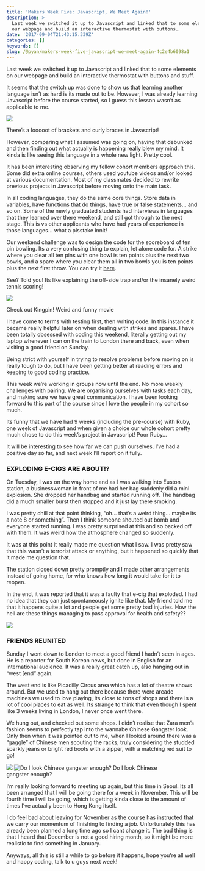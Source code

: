 ```yaml
---
title: 'Makers Week Five: Javascript, We Meet Again!'
description: >-
  Last week we switched it up to Javascript and linked that to some elements on
  our webpage and build an interactive thermostat with buttons…
date: '2017-09-04T21:43:15.339Z'
categories: []
keywords: []
slug: /@pyan/makers-week-five-javascript-we-meet-again-4c2e4b6098a1
---
```


Last week we switched it up to Javascript and linked that to some elements on our webpage and build an interactive thermostat with buttons and stuff.

It seems that the switch up was done to show us that learning another language isn’t as hard is its made out to be. However, I was already learning Javascript before the course started, so I guess this lesson wasn’t as applicable to me.

![](https://cdn-images-1.medium.com/max/800/0*HQxfpUrf41bin7RF.jpg)

There’s a looooot of brackets and curly braces in Javascript!

However, comparing what I assumed was going on, having that debunked and then finding out what actually is happening really blew my mind. It kinda is like seeing this language in a whole new light. Pretty cool.

It has been interesting observing my fellow cohort members approach this. Some did extra online courses, others used youtube videos and/or looked at various documentation. Most of my classmates decided to rewrite previous projects in Javascript before moving onto the main task.

In all coding languages, they do the same core things. Store data in variables, have functions that do things, have true or false statements… and so on. Some of the newly graduated students had interviews in languages that they learned over there weekend, and still got through to the next stage. This is vs other applicants who have had years of experience in those languages… what a pisstake innit!

Our weekend challenge was to design the code for the scoreboard of ten pin bowling. Its a very confusing thing to explain, let alone code for. A strike where you clear all ten pins with one bowl is ten points plus the next two bowls, and a spare where you clear them all in two bowls you is ten points plus the next first throw. You can try it [here](http://www.bowlinggenius.com/).

See? Told you! Its like explaining the off-side trap and/or the insanely weird tennis scoring!

![](https://cdn-images-1.medium.com/max/800/0*aMuZNq4R0tBYWrx4.jpg)

Check out Kingpin! Weird and funny movie

I have come to terms with testing first, then writing code. In this instance it became really helpful later on when dealing with strikes and spares. I have been totally obsessed with coding this weekend, literally getting out my laptop whenever I can on the train to London there and back, even when visiting a good friend on Sunday.

Being strict with yourself in trying to resolve problems before moving on is really tough to do, but I have been getting better at reading errors and keeping to good coding practice.

This week we’re working in groups now until the end. No more weekly challenges with pairing. We are organising ourselves with tasks each day, and making sure we have great communication. I have been looking forward to this part of the course since I love the people in my cohort so much.

Its funny that we have had 9 weeks (including the pre-course) with Ruby, one week of Javascript and when given a choice our whole cohort pretty much chose to do this week’s project in Javascript! Poor Ruby…

It will be interesting to see how far we can push ourselves. I’ve had a positive day so far, and next week I’ll report on it fully.

### EXPLODING E-CIGS ARE ABOUT!?

On Tuesday, I was on the way home and as I was walking into Euston station, a businesswoman in front of me had her bag suddenly did a mini explosion. She dropped her handbag and started running off. The handbag did a much smaller burst then stopped and it just lay there smoking.

I was pretty chill at that point thinking, “oh… that’s a weird thing… maybe its a note 8 or something”. Then I think someone shouted out bomb and everyone started running. I was pretty surprised at this and so backed off with them. It was weird how the atmosphere changed so suddenly.

It was at this point it really made me question what I saw. I was pretty saw that this wasn’t a terrorist attack or anything, but it happened so quickly that it made me question that.

The station closed down pretty promptly and I made other arrangements instead of going home, for who knows how long it would take for it to reopen.

In the end, it was reported that it was a faulty that e-cig that exploded. I had no idea that they can just spontaneously ignite like that. My friend told me that it happens quite a lot and people get some pretty bad injuries. How the hell are these things managing to pass approval for health and safety??

![](https://cdn-images-1.medium.com/max/800/0*RSiVy23nU2q4Z964.png)

### FRIENDS REUNITED

Sunday I went down to London to meet a good friend I hadn’t seen in ages. He is a reporter for South Korean news, but done in English for an international audience. It was a really great catch up, also hanging out in “west \[end” again.

The west end is like Picadilly Circus area which has a lot of theatre shows around. But we used to hang out there because there were arcade machines we used to love playing, its close to tons of shops and there is a lot of cool places to eat as well. Its strange to think that even though I spent like 3 weeks living in London, I never once went there.

We hung out, and checked out some shops. I didn’t realise that Zara men’s fashion seems to perfectly tap into the wannabe Chinese Gangster look. Only then when it was pointed out to me, when I looked around there was a “gaggle” of Chinese men scouting the racks, truly considering the studded sparkly jeans or bright red boots with a zipper, with a matching red suit to go!

![](https://cdn-images-1.medium.com/max/800/0*HcyOylWPOZ2eMlyp.jpg)
![Do I look Chinese gangster enough?](https://cdn-images-1.medium.com/max/800/0*6Npvdc2TDaA2HHj5.jpg)
Do I look Chinese gangster enough?

I’m really looking forward to meeting up again, but this time in Seoul. Its all been arranged that I will be going there for a week in November. This will be fourth time I will be going, which is getting kinda close to the amount of times I’ve actually been to Hong Kong itself.

I do feel bad about leaving for November as the course has instructed that we carry our momentum of finishing to finding a job. Unfortunately this has already been planned a long time ago so I cant change it. The bad thing is that I heard that December is not a good hiring month, so it might be more realistic to find something in January.

Anyways, all this is still a while to go before it happens, hope you’re all well and happy coding, talk to u guys next week!